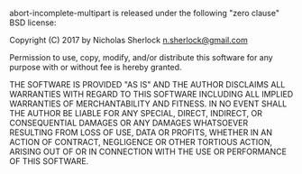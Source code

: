 abort-incomplete-multipart is released under the following "zero clause" BSD license:

Copyright (C) 2017 by Nicholas Sherlock <n.sherlock@gmail.com>

Permission to use, copy, modify, and/or distribute this software for any purpose with 
or without fee is hereby granted.

THE SOFTWARE IS PROVIDED "AS IS" AND THE AUTHOR DISCLAIMS ALL WARRANTIES WITH REGARD 
TO THIS SOFTWARE INCLUDING ALL IMPLIED WARRANTIES OF MERCHANTABILITY AND FITNESS. IN 
NO EVENT SHALL THE AUTHOR BE LIABLE FOR ANY SPECIAL, DIRECT, INDIRECT, OR CONSEQUENTIAL 
DAMAGES OR ANY DAMAGES WHATSOEVER RESULTING FROM LOSS OF USE, DATA OR PROFITS, WHETHER 
IN AN ACTION OF CONTRACT, NEGLIGENCE OR OTHER TORTIOUS ACTION, ARISING OUT OF OR IN 
CONNECTION WITH THE USE OR PERFORMANCE OF THIS SOFTWARE.